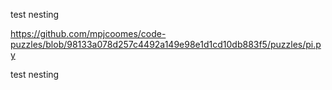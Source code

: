 test nesting

https://github.com/mpjcoomes/code-puzzles/blob/98133a078d257c4492a149e98e1d1cd10db883f5/puzzles/pi.py


test nesting
